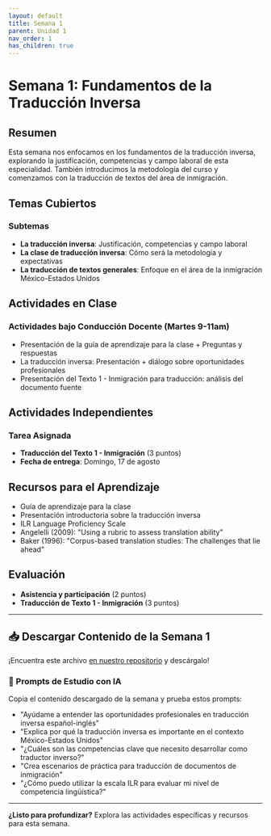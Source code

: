```yaml
---
layout: default
title: Semana 1
parent: Unidad 1
nav_order: 1
has_children: true
---
```


# Semana 1: Fundamentos de la Traducción Inversa

## Resumen

Esta semana nos enfocamos en los fundamentos de la traducción inversa, explorando la justificación, competencias y campo laboral de esta especialidad. También introducimos la metodología del curso y comenzamos con la traducción de textos del área de inmigración.

## Temas Cubiertos

### Subtemas
- **La traducción inversa**: Justificación, competencias y campo laboral
- **La clase de traducción inversa**: Cómo será la metodología y expectativas
- **La traducción de textos generales**: Enfoque en el área de la inmigración México-Estados Unidos

## Actividades en Clase

### Actividades bajo Conducción Docente (Martes 9-11am)
- Presentación de la guía de aprendizaje para la clase + Preguntas y respuestas
- La traducción inversa: Presentación + diálogo sobre oportunidades profesionales
- Presentación del Texto 1 - Inmigración para traducción: análisis del documento fuente

## Actividades Independientes

### Tarea Asignada
- **Traducción del Texto 1 - Inmigración** (3 puntos)
- **Fecha de entrega**: Domingo, 17 de agosto

## Recursos para el Aprendizaje

- Guía de aprendizaje para la clase
- Presentación introductoria sobre la traducción inversa
- ILR Language Proficiency Scale
- Angelelli (2009): "Using a rubric to assess translation ability"
- Baker (1996): "Corpus-based translation studies: The challenges that lie ahead"

## Evaluación

- **Asistencia y participación** (2 puntos)
- **Traducción de Texto 1 - Inmigración** (3 puntos)

---

## 📥 Descargar Contenido de la Semana 1
¡Encuentra este archivo [en nuestro repositorio](https://github.com/alainamb/uic_tr18-trad-inversa-es-en/blob/main/unidad1/semana1/semana1-resumen.md) y descárgalo!

### 🤖 Prompts de Estudio con IA
Copia el contenido descargado de la semana y prueba estos prompts:
- "Ayúdame a entender las oportunidades profesionales en traducción inversa español-inglés"
- "Explica por qué la traducción inversa es importante en el contexto México-Estados Unidos"
- "¿Cuáles son las competencias clave que necesito desarrollar como traductor inverso?"
- "Crea escenarios de práctica para traducción de documentos de inmigración"
- "¿Cómo puedo utilizar la escala ILR para evaluar mi nivel de competencia lingüística?"

---

**¿Listo para profundizar?** Explora las actividades específicas y recursos para esta semana.
